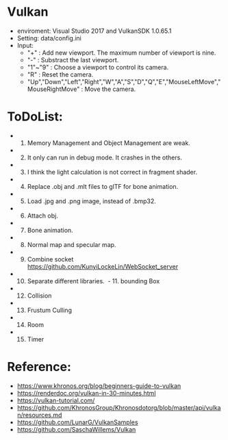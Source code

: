 # Vulkan

  - enviroment: Visual Studio 2017 and VulkanSDK 1.0.65.1
  - Setting: data/config.ini
  - Input:
    - "+" : Add new viewport. The maximum number of viewport is nine.
    - "-" : Substract the last viewport.
    - "1"~"9" : Choose a viewport to control its camera.
    - "R" : Reset the camera.
    - "Up","Down","Left","Right","W","A","S","D","Q","E","MouseLeftMove","MouseRightMove" : Move the camera.
    
# ToDoList:
  - 1. Memory Management and Object Management are weak.
  - 2. It only can run in debug mode. It crashes in the others. 
  - 3. I think the light calculation is not correct in fragment shader.
  - 4. Replace .obj and .mlt files to glTF for bone animation.
  - 5. Load .jpg and .png image, instead of .bmp32.
  - 6. Attach obj.
  - 7. Bone animation.
  - 8. Normal map and specular map.
  - 9. Combine socket https://github.com/KunyiLockeLin/WebSocket_server
  - 10. Separate different libraries.
  - 11. bounding Box
  - 12. Collision
  - 13. Frustum Culling
  - 14. Room
  - 15. Timer
 
# Reference:
  - https://www.khronos.org/blog/beginners-guide-to-vulkan
  - https://renderdoc.org/vulkan-in-30-minutes.html
  - https://vulkan-tutorial.com/
  - https://github.com/KhronosGroup/Khronosdotorg/blob/master/api/vulkan/resources.md
  - https://github.com/LunarG/VulkanSamples
  - https://github.com/SaschaWillems/Vulkan
